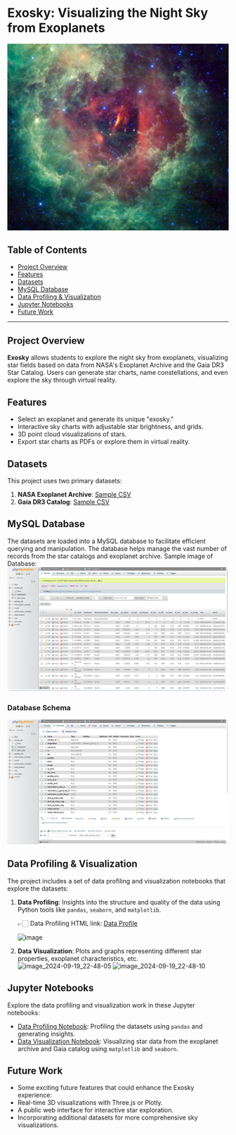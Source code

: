 # Exosky: Visualizing the Night Sky from Exoplanets

![Exosky Banner](images/exosky_img.jpg)

## Table of Contents
- [Project Overview](#project-overview)
- [Features](#features)
- [Datasets](#datasets)
- [MySQL Database](#mysql-database)
- [Data Profiling & Visualization](#data-profiling--visualization)
- [Jupyter Notebooks](#jupyter-notebooks)
- [Future Work](#future-work)


---

## Project Overview
**Exosky** allows students to explore the night sky from exoplanets, visualizing star fields based on data from NASA's Exoplanet Archive and the Gaia DR3 Star Catalog. Users can generate star charts, name constellations, and even explore the sky through virtual reality.

## Features
- Select an exoplanet and generate its unique "exosky."
- Interactive sky charts with adjustable star brightness, and grids.
- 3D point cloud visualizations of stars.
- Export star charts as PDFs or explore them in virtual reality.

## Datasets
This project uses two primary datasets:
1. **NASA Exoplanet Archive**: [Sample CSV](datasets/NASA_Exoplanet_sample.csv)
2. **Gaia DR3 Catalog**: [Sample CSV](datasets/Gaia_DR3_Catalog_sample.csv)

## MySQL Database 

The datasets are loaded into a MySQL database to facilitate efficient querying and manipulation. The database helps manage the vast number of records from the star catalogs and exoplanet archive.
Sample image of Database:
![Database Image](images/Database_ss.jpg)

### Database Schema
![Database Schema](images/Databse_ss_02.jpg)

## Data Profiling & Visualization
The project includes a set of data profiling and visualization notebooks that explore the datasets:
1. **Data Profiling**: Insights into the structure and quality of the data using Python tools like `pandas`, `seaborn`, and `matplotlib`.
   
   👉🏻 Data Profiling HTML link: [Data Profile](data_profiling/profile_exosky.html)
     
   ![image](https://github.com/user-attachments/assets/2012da01-8b53-4b20-9cc2-9682f8c6bef0)

3. **Data Visualization**: Plots and graphs representing different star properties, exoplanet characteristics, etc.
   <img width="803" alt="image_2024-09-19_22-48-05" src="https://github.com/user-attachments/assets/af45a046-da57-489e-88f5-a46adb94a694">
   <img width="746" alt="image_2024-09-19_22-48-10" src="https://github.com/user-attachments/assets/adf01e26-d4ff-43ff-a240-ebbd9e86362f">


## Jupyter Notebooks

Explore the data profiling and visualization work in these Jupyter notebooks:

- [Data Profiling Notebook](notebooks/nasa_app_innovation.ipynb): Profiling the datasets using `pandas` and generating insights.
- [Data Visualization Notebook](notebooks/nasa_app_innovation.ipynb): Visualizing star data from the exoplanet archive and Gaia catalog using `matplotlib` and `seaborn`.




## Future Work
- Some exciting future features that could enhance the Exosky experience:
- Real-time 3D visualizations with Three.js or Plotly.
- A public web interface for interactive star exploration.
- Incorporating additional datasets for more comprehensive sky visualizations.
